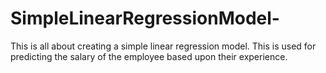 # SimpleLinearRegressionModel-
This is all about creating a simple linear regression model.
This is used for predicting the salary of the employee based upon their experience.
